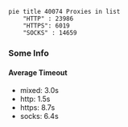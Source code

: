 
```mermaid
pie title 40074 Proxies in list
    "HTTP" : 23986
    "HTTPS": 6019
    "SOCKS" : 14659
```

### Some Info
#### Average Timeout

- mixed: 3.0s
- http: 1.5s
- https: 8.7s
- socks: 6.4s